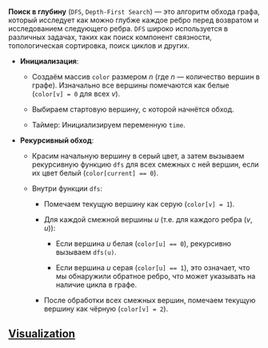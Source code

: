 **Поиск в глубину** (`DFS`, `Depth-First Search`) — это алгоритм обхода графа, который исследует как можно глубже каждое ребро перед возвратом и исследованием следующего ребра. `DFS` широко используется в различных задачах, таких как поиск компонент связности, топологическая сортировка, поиск циклов и других.


- **Инициализация**:
    
    - Создаём массив `color` размером $n$ (где $n$ — количество вершин в графе). Изначально все вершины помечаются как белые (`color[v] = 0` для всех $v$).
        
    - Выбираем стартовую вершину, с которой начнётся обход.
    - Таймер: Инициализируем переменную `time`.

- **Рекурсивный обход**:
    
    - Красим начальную вершину в серый цвет, а затем вызываем рекурсивную функцию `dfs` для всех смежных с ней вершин, если их цвет белый (`color[current] == 0`).
        
    - Внутри функции `dfs`:
        
        - Помечаем текущую вершину как серую 
          (`color[v] = 1`).
            
        - Для каждой смежной вершины $u$ (т.е. для каждого ребра $(v, u)$):
            
            - Если вершина $u$ белая (`color[u] == 0`), рекурсивно вызываем `dfs(u)`.
                
            - Если вершина $u$ серая (`color[u] == 1`), это означает, что мы обнаружили обратное ребро, что может указывать на наличие цикла в графе.
                
        - После обработки всех смежных вершин, помечаем текущую вершину как чёрную (`color[v] = 2`).


## [Visualization](https://visualgo.net/en/dfsbfs)


